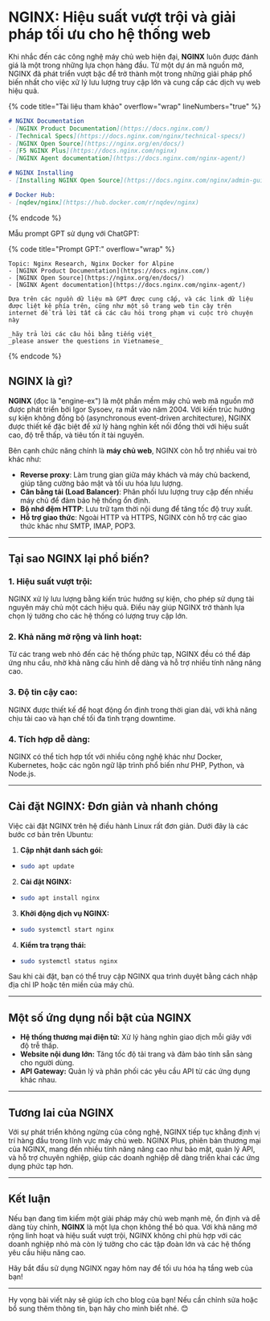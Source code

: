 # NGINX: Hiệu suất vượt trội và giải pháp tối ưu cho hệ thống web

Khi nhắc đến các công nghệ máy chủ web hiện đại, **NGINX** luôn được đánh giá là một trong những lựa chọn hàng đầu. Từ một dự án mã nguồn mở, NGINX đã phát triển vượt bậc để trở thành một trong những giải pháp phổ biến nhất cho việc xử lý lưu lượng truy cập lớn và cung cấp các dịch vụ web hiệu quả.

{% code title="Tài liệu tham khảo" overflow="wrap" lineNumbers="true" %}
```markdown
# NGINX Documentation
- [NGINX Product Documentation](https://docs.nginx.com/)
- [Technical Specs](https://docs.nginx.com/nginx/technical-specs/)
- [NGINX Open Source](https://nginx.org/en/docs/)
- [F5 NGINX Plus](https://docs.nginx.com/nginx)
- [NGINX Agent documentation](https://docs.nginx.com/nginx-agent/)

# NGINX Installing
- [Installing NGINX Open Source](https://docs.nginx.com/nginx/admin-guide/installing-nginx/installing-nginx-open-source/)

# Docker Hub:
- [nqdev/nginx](https://hub.docker.com/r/nqdev/nginx)
```
{% endcode %}

Mẫu prompt GPT sử dụng với ChatGPT:

{% code title="Prompt GPT:" overflow="wrap" %}
```
Topic: Nginx Research, Nginx Docker for Alpine
- [NGINX Product Documentation](https://docs.nginx.com/)
- [NGINX Open Source](https://nginx.org/en/docs/)
- [NGINX Agent documentation](https://docs.nginx.com/nginx-agent/)

Dựa trên các nguồn dữ liệu mà GPT được cung cấp, và các link dữ liệu được liệt kê phía trên, cũng như một sô trang web tin cậy trên internet để trả lời tất cả các câu hỏi trong phạm vi cuộc trò chuyện này

_hãy trả lời các câu hỏi bằng tiếng việt_
_please answer the questions in Vietnamese_
```
{% endcode %}

## **NGINX là gì?**

**NGINX** (đọc là "engine-ex") là một phần mềm máy chủ web mã nguồn mở được phát triển bởi Igor Sysoev, ra mắt vào năm 2004. Với kiến trúc hướng sự kiện không đồng bộ (asynchronous event-driven architecture), NGINX được thiết kế đặc biệt để xử lý hàng nghìn kết nối đồng thời với hiệu suất cao, độ trễ thấp, và tiêu tốn ít tài nguyên.

Bên cạnh chức năng chính là **máy chủ web**, NGINX còn hỗ trợ nhiều vai trò khác như:

* **Reverse proxy**: Làm trung gian giữa máy khách và máy chủ backend, giúp tăng cường bảo mật và tối ưu hóa lưu lượng.
* **Cân bằng tải (Load Balancer)**: Phân phối lưu lượng truy cập đến nhiều máy chủ để đảm bảo hệ thống ổn định.
* **Bộ nhớ đệm HTTP**: Lưu trữ tạm thời nội dung để tăng tốc độ truy xuất.
* **Hỗ trợ giao thức**: Ngoài HTTP và HTTPS, NGINX còn hỗ trợ các giao thức khác như SMTP, IMAP, POP3.

***

## **Tại sao NGINX lại phổ biến?**

### **1. Hiệu suất vượt trội:**

NGINX xử lý lưu lượng bằng kiến trúc hướng sự kiện, cho phép sử dụng tài nguyên máy chủ một cách hiệu quả. Điều này giúp NGINX trở thành lựa chọn lý tưởng cho các hệ thống có lượng truy cập lớn.

### **2. Khả năng mở rộng và linh hoạt:**

Từ các trang web nhỏ đến các hệ thống phức tạp, NGINX đều có thể đáp ứng nhu cầu, nhờ khả năng cấu hình dễ dàng và hỗ trợ nhiều tính năng nâng cao.

### **3. Độ tin cậy cao:**

NGINX được thiết kế để hoạt động ổn định trong thời gian dài, với khả năng chịu tải cao và hạn chế tối đa tình trạng downtime.

### **4. Tích hợp dễ dàng:**

NGINX có thể tích hợp tốt với nhiều công nghệ khác như Docker, Kubernetes, hoặc các ngôn ngữ lập trình phổ biến như PHP, Python, và Node.js.

***

## **Cài đặt NGINX: Đơn giản và nhanh chóng**

Việc cài đặt NGINX trên hệ điều hành Linux rất đơn giản. Dưới đây là các bước cơ bản trên Ubuntu:

1. **Cập nhật danh sách gói:**

* ```bash
  sudo apt update
  ```

2. **Cài đặt NGINX:**

* ```bash
  sudo apt install nginx
  ```

3. **Khởi động dịch vụ NGINX:**

* ```bash
  sudo systemctl start nginx
  ```

4. **Kiểm tra trạng thái:**

* ```bash
  sudo systemctl status nginx
  ```

Sau khi cài đặt, bạn có thể truy cập NGINX qua trình duyệt bằng cách nhập địa chỉ IP hoặc tên miền của máy chủ.

***

## **Một số ứng dụng nổi bật của NGINX**

* **Hệ thống thương mại điện tử:** Xử lý hàng nghìn giao dịch mỗi giây với độ trễ thấp.
* **Website nội dung lớn:** Tăng tốc độ tải trang và đảm bảo tính sẵn sàng cho người dùng.
* **API Gateway:** Quản lý và phân phối các yêu cầu API từ các ứng dụng khác nhau.

***

## **Tương lai của NGINX**

Với sự phát triển không ngừng của công nghệ, NGINX tiếp tục khẳng định vị trí hàng đầu trong lĩnh vực máy chủ web. NGINX Plus, phiên bản thương mại của NGINX, mang đến nhiều tính năng nâng cao như bảo mật, quản lý API, và hỗ trợ chuyên nghiệp, giúp các doanh nghiệp dễ dàng triển khai các ứng dụng phức tạp hơn.

***

## **Kết luận**

Nếu bạn đang tìm kiếm một giải pháp máy chủ web mạnh mẽ, ổn định và dễ dàng tùy chỉnh, **NGINX** là một lựa chọn không thể bỏ qua. Với khả năng mở rộng linh hoạt và hiệu suất vượt trội, NGINX không chỉ phù hợp với các doanh nghiệp nhỏ mà còn lý tưởng cho các tập đoàn lớn và các hệ thống yêu cầu hiệu năng cao.

Hãy bắt đầu sử dụng NGINX ngay hôm nay để tối ưu hóa hạ tầng web của bạn!

***

Hy vọng bài viết này sẽ giúp ích cho blog của bạn! Nếu cần chỉnh sửa hoặc bổ sung thêm thông tin, bạn hãy cho mình biết nhé. 😊
